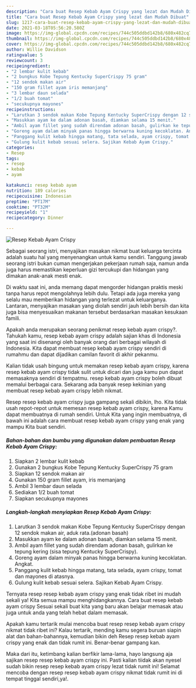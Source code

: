 ```yaml
---
description: "Cara buat Resep Kebab Ayam Crispy yang lezat dan Mudah Dibuat"
title: "Cara buat Resep Kebab Ayam Crispy yang lezat dan Mudah Dibuat"
slug: 1217-cara-buat-resep-kebab-ayam-crispy-yang-lezat-dan-mudah-dibuat
date: 2021-03-18T05:56:20.580Z
image: https://img-global.cpcdn.com/recipes/744c505ddbd142b8/680x482cq70/resep-kebab-ayam-crispy-foto-resep-utama.jpg
thumbnail: https://img-global.cpcdn.com/recipes/744c505ddbd142b8/680x482cq70/resep-kebab-ayam-crispy-foto-resep-utama.jpg
cover: https://img-global.cpcdn.com/recipes/744c505ddbd142b8/680x482cq70/resep-kebab-ayam-crispy-foto-resep-utama.jpg
author: Willie Davidson
ratingvalue: 5
reviewcount: 3
recipeingredient:
- "2 lembar kulit kebab"
- "2 bungkus Kobe Tepung Kentucky SuperCrispy 75 gram"
- "12 sendok makan air"
- "150 gram fillet ayam iris memanjang"
- "3 lembar daun selada"
- "1/2 buah tomat"
- "secukupnya mayones"
recipeinstructions:
- "Larutkan 3 sendok makan Kobe Tepung Kentucky SuperCrispy dengan 12 sendok makan air, aduk rata.(adonan basah)"
- "Masukkan ayam ke dalam adonan basah, diamkan selama 15 menit."
- "Ambil ayam fillet yang sudah direndam adonan basah, gulirkan ke tepung kering (sisa tepung Kentucky SuperCrispy)."
- "Goreng ayam dalam minyak panas hingga berwarna kuning kecoklatan. Angkat."
- "Panggang kulit kebab hingga matang, tata selada, ayam crispy, tomat dan mayones di atasnya."
- "Gulung kulit kebab sesuai selera. Sajikan Kebab Ayam Crispy."
categories:
- Resep
tags:
- resep
- kebab
- ayam

katakunci: resep kebab ayam 
nutrition: 189 calories
recipecuisine: Indonesian
preptime: "PT17M"
cooktime: "PT32M"
recipeyield: "1"
recipecategory: Dinner

---
```



![Resep Kebab Ayam Crispy](https://img-global.cpcdn.com/recipes/744c505ddbd142b8/680x482cq70/resep-kebab-ayam-crispy-foto-resep-utama.jpg)

Sebagai seorang istri, menyajikan masakan nikmat buat keluarga tercinta adalah suatu hal yang menyenangkan untuk kamu sendiri. Tanggung jawab seorang istri bukan cuman mengerjakan pekerjaan rumah saja, namun anda juga harus memastikan keperluan gizi tercukupi dan hidangan yang dimakan anak-anak mesti enak.

Di waktu  saat ini, anda memang dapat mengorder hidangan praktis meski tanpa harus repot mengolahnya lebih dulu. Tetapi ada juga mereka yang selalu mau memberikan hidangan yang terlezat untuk keluarganya. Lantaran, menyajikan masakan yang diolah sendiri jauh lebih bersih dan kita juga bisa menyesuaikan makanan tersebut berdasarkan masakan kesukaan famili. 



Apakah anda merupakan seorang penikmat resep kebab ayam crispy?. Tahukah kamu, resep kebab ayam crispy adalah sajian khas di Indonesia yang saat ini disenangi oleh banyak orang dari berbagai wilayah di Indonesia. Kita dapat membuat resep kebab ayam crispy sendiri di rumahmu dan dapat dijadikan camilan favorit di akhir pekanmu.

Kalian tidak usah bingung untuk memakan resep kebab ayam crispy, karena resep kebab ayam crispy tidak sulit untuk dicari dan juga kamu pun dapat memasaknya sendiri di tempatmu. resep kebab ayam crispy boleh dibuat memalui berbagai cara. Sekarang ada banyak resep kekinian yang membuat resep kebab ayam crispy lebih nikmat.

Resep resep kebab ayam crispy juga gampang sekali dibikin, lho. Kita tidak usah repot-repot untuk memesan resep kebab ayam crispy, karena Kamu dapat membuatnya di rumah sendiri. Untuk Kita yang ingin membuatnya, di bawah ini adalah cara membuat resep kebab ayam crispy yang enak yang mampu Kita buat sendiri.

<!--inarticleads1-->

##### Bahan-bahan dan bumbu yang digunakan dalam pembuatan Resep Kebab Ayam Crispy:

1. Siapkan 2 lembar kulit kebab
1. Gunakan 2 bungkus Kobe Tepung Kentucky SuperCrispy 75 gram
1. Siapkan 12 sendok makan air
1. Gunakan 150 gram fillet ayam, iris memanjang
1. Ambil 3 lembar daun selada
1. Sediakan 1/2 buah tomat
1. Siapkan secukupnya mayones




<!--inarticleads2-->

##### Langkah-langkah menyiapkan Resep Kebab Ayam Crispy:

1. Larutkan 3 sendok makan Kobe Tepung Kentucky SuperCrispy dengan 12 sendok makan air, aduk rata.(adonan basah)
1. Masukkan ayam ke dalam adonan basah, diamkan selama 15 menit.
1. Ambil ayam fillet yang sudah direndam adonan basah, gulirkan ke tepung kering (sisa tepung Kentucky SuperCrispy).
1. Goreng ayam dalam minyak panas hingga berwarna kuning kecoklatan. Angkat.
1. Panggang kulit kebab hingga matang, tata selada, ayam crispy, tomat dan mayones di atasnya.
1. Gulung kulit kebab sesuai selera. Sajikan Kebab Ayam Crispy.




Ternyata resep resep kebab ayam crispy yang enak tidak ribet ini mudah sekali ya! Kita semua mampu menghidangkannya. Cara buat resep kebab ayam crispy Sesuai sekali buat kita yang baru akan belajar memasak atau juga untuk anda yang telah hebat dalam memasak.

Apakah kamu tertarik mulai mencoba buat resep resep kebab ayam crispy nikmat tidak ribet ini? Kalau tertarik, mending kamu segera buruan siapin alat dan bahan-bahannya, kemudian bikin deh Resep resep kebab ayam crispy yang enak dan tidak rumit ini. Benar-benar gampang kan. 

Maka dari itu, ketimbang kalian berfikir lama-lama, hayo langsung aja sajikan resep resep kebab ayam crispy ini. Pasti kalian tiidak akan nyesel sudah bikin resep resep kebab ayam crispy lezat tidak rumit ini! Selamat mencoba dengan resep resep kebab ayam crispy nikmat tidak rumit ini di tempat tinggal sendiri,ya!.

